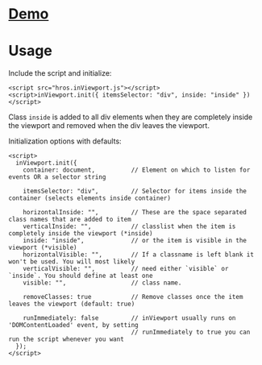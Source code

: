 # [Demo](https://hrastnik.github.io/InViewport/)

# Usage

Include the script and initialize:

    <script src="hros.inViewport.js"></script>
    <script>inViewport.init({ itemsSelector: "div", inside: "inside" })</script>

Class `inside` is added to all div elements when they are completely inside the viewport and removed when the div leaves the viewport.
	
Initialization options with defaults:

    <script>
      inViewport.init({
        container: document,          // Element on which to listen for events OR a selector string

        itemsSelector: "div",         // Selector for items inside the container (selects elements inside container)

        horizontalInside: "",         // These are the space separated class names that are added to item
        verticalInside: "",           // classlist when the item is completely inside the viewport (*inside)
        inside: "inside",             // or the item is visible in the viewport (*visible)
        horizontalVisible: "",        // If a classname is left blank it won't be used. You will most likely
        verticalVisible: "",          // need either `visible` or `inside`. You should define at least one
        visible: "",                  // class name.

        removeClasses: true           // Remove classes once the item leaves the viewport (default: true)

        runImmediately: false         // inViewport usually runs on 'DOMContentLoaded' event, by setting
                                      // runImmediately to true you can run the script whenever you want
      });
    </script>
